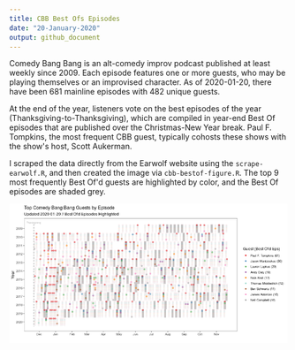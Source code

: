 ```yaml
---
title: CBB Best Ofs Episodes
date: "20-January-2020"
output: github_document
---
```




Comedy Bang Bang is an alt-comedy improv podcast published at least weekly since 2009. Each episode features one or more guests, who may be playing themselves or an improvised character. As of 2020-01-20, there have been 681 mainline episodes with 482 unique guests.

At the end of the year, listeners vote on the best episodes of the year (Thanksgiving-to-Thanksgiving), which are compiled in year-end Best Of episodes that are published over the Christmas-New Year break. Paul F. Tompkins, the most frequent CBB guest, typically cohosts these shows with the show's host, Scott Aukerman.

I scraped the data directly from the Earwolf website using the `scrape-earwolf.R`, and then created the image via `cbb-bestof-figure.R`. The top 9 most frequently Best Of'd guests are highlighted by color, and the Best Of episodes are shaded grey.

![plot of chunk cbb-bestof-plot](images/cbb-bestof-plot-1.png)
